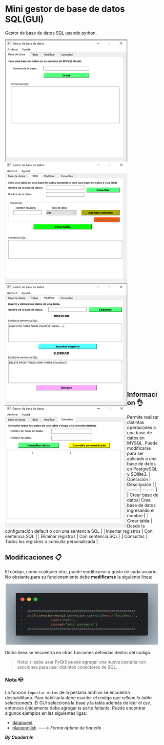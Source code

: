 # Mini gestor de base de datos SQL(GUI)
Gestor de base de datos SQL usando python.

<img align="left" src="https://github.com/Cuadernin/MiniGestorSQL/blob/master/images/imagen1.png" height="400" width="400"> <img align="left" src="https://github.com/Cuadernin/MiniGestorSQL/blob/master/images/imagen2.png" height="400" width="400"> 
<img align="left" src="https://github.com/Cuadernin/MiniGestorSQL/blob/master/images/imagen3.png" height="400" width="400"> <img align="left" src="https://github.com/Cuadernin/MiniGestorSQL/blob/master/images/imagen4.png" height="400" width="400">
<br/><br/><br/><br/><br/><br/><br/><br/><br/><br/><br/><br/><br/><br/><br/><br/><br/><br/><br/><br/><br/><br/><br/><br/><br/><br/><br/><br/><br/><br/><br/><br/><br/>
<br/><br/><br/><br/><br/><br/><br/><br/><br/><br/><br/><br/><br/><br/><br/><br/><br/><br/><br/><br/><br/><br/><br/><br/><br/><br/><br/><br/><br/><br/><br/><br/><br/>

## Informacion 👌
  Permite realizar distintas operaciones a una base de datos en MYSQL. Puede modificarse para ser aplicado a una base de datos en PostgreSQL y SQllite3.
  | Operación | Descripción |
| ------ | ------ |
| Crear base de datos| Crea base de datos ingresando el nombre |
| Crear tabla | Desde la configuración default o con una sentencia SQL |
| Insertar registros  | Con sentencia SQL |
| Eliminar registros | Con sentencia SQL |
| Consultas | Todos los registros o consulta personalizada |

## Modificaciones 📋
 El código, como cualquier otro, puede modificarse a gusto de cada usuario. No obstante,para su funcionamiento debe **modificarse** la siguiente linea:
 <p align="center">
 <img src="https://github.com/Cuadernin/MiniGestorSQL/blob/master/images/codigo.png" height="200" width="500">
 </p>
 
 Dicha linea se encuentra en otras funciones definidas dentro del  codigo.
 
  > Nota: si sabe usar PyQt5 puede agregar una nueva pestaña con secciones para usar distintos conectores de SQL.
 
 ### Nota 📪
 La funcion `Importar datos` de la pestaña archivo se encuentra deshabilitada. Para habilitarla debe escribir el código que _rellene la tabla seleccionada_. El GUI selecciona la base y la tabla además de leer el csv, entonces únicamente debe agregar la parte faltante. Puede encontrar algunos ejemplos en las siguientes ligas:
  -  [dataquest](https://www.dataquest.io/blog/loading-data-into-postgres/)
  -  [plainenglish](https://py.plainenglish.io/how-to-import-a-csv-file-into-a-mysql-database-using-python-script-791b051c5c33) ---> *Forma óptima de hacerlo*
 
 
 ***By Cuadernin***
 
 
 
 

